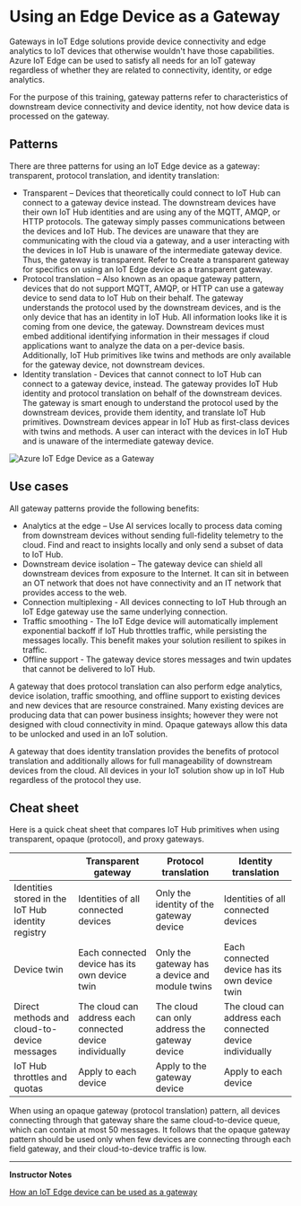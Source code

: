 # Using an Edge Device as a Gateway

Gateways in IoT Edge solutions provide device connectivity and edge analytics to IoT devices that otherwise wouldn't have those capabilities. Azure IoT Edge can be used to satisfy all needs for an IoT gateway regardless of whether they are related to connectivity, identity, or edge analytics. 

For the purpose of this training, gateway patterns refer to characteristics of downstream device connectivity and device identity, not how device data is processed on the gateway.

## Patterns

There are three patterns for using an IoT Edge device as a gateway: transparent, protocol translation, and identity translation:

* Transparent – Devices that theoretically could connect to IoT Hub can connect to a gateway device instead. The downstream devices have their own IoT Hub identities and are using any of the MQTT, AMQP, or HTTP protocols. The gateway simply passes communications between the devices and IoT Hub. The devices are unaware that they are communicating with the cloud via a gateway, and a user interacting with the devices in IoT Hub is unaware of the intermediate gateway device. Thus, the gateway is transparent. Refer to Create a transparent gateway for specifics on using an IoT Edge device as a transparent gateway.
* Protocol translation – Also known as an opaque gateway pattern, devices that do not support MQTT, AMQP, or HTTP can use a gateway device to send data to IoT Hub on their behalf. The gateway understands the protocol used by the downstream devices, and is the only device that has an identity in IoT Hub. All information looks like it is coming from one device, the gateway. Downstream devices must embed additional identifying information in their messages if cloud applications want to analyze the data on a per-device basis. Additionally, IoT Hub primitives like twins and methods are only available for the gateway device, not downstream devices.
* Identity translation - Devices that cannot connect to IoT Hub can connect to a gateway device, instead. The gateway provides IoT Hub identity and protocol translation on behalf of the downstream devices. The gateway is smart enough to understand the protocol used by the downstream devices, provide them identity, and translate IoT Hub primitives. Downstream devices appear in IoT Hub as first-class devices with twins and methods. A user can interact with the devices in IoT Hub and is unaware of the intermediate gateway device.

![Azure IoT Edge Device as a Gateway](../../Linked_Image_Files/M06_L03_IoTEdge-edge-as-gateway.png)

## Use cases

All gateway patterns provide the following benefits:

* Analytics at the edge – Use AI services locally to process data coming from downstream devices without sending full-fidelity telemetry to the cloud. Find and react to insights locally and only send a subset of data to IoT Hub.
* Downstream device isolation – The gateway device can shield all downstream devices from exposure to the Internet. It can sit in between an OT network that does not have connectivity and an IT network that provides access to the web.
* Connection multiplexing - All devices connecting to IoT Hub through an IoT Edge gateway use the same underlying connection.
* Traffic smoothing - The IoT Edge device will automatically implement exponential backoff if IoT Hub throttles traffic, while persisting the messages locally. This benefit makes your solution resilient to spikes in traffic.
* Offline support - The gateway device stores messages and twin updates that cannot be delivered to IoT Hub.

A gateway that does protocol translation can also perform edge analytics, device isolation, traffic smoothing, and offline support to existing devices and new devices that are resource constrained. Many existing devices are producing data that can power business insights; however they were not designed with cloud connectivity in mind. Opaque gateways allow this data to be unlocked and used in an IoT solution.

A gateway that does identity translation provides the benefits of protocol translation and additionally allows for full manageability of downstream devices from the cloud. All devices in your IoT solution show up in IoT Hub regardless of the protocol they use.

## Cheat sheet

Here is a quick cheat sheet that compares IoT Hub primitives when using transparent, opaque (protocol), and proxy gateways.
 
|     |Transparent gateway|Protocol translation|Identity translation|
|-----|-------------------|--------------------|--------------------|
|Identities stored in the IoT Hub identity registry|Identities of all connected devices|Only the identity of the gateway device|Identities of all connected devices|
|Device twin|Each connected device has its own device twin|Only the gateway has a device and module twins|Each connected device has its own device twin|
|Direct methods and cloud-to-device messages|The cloud can address each connected device individually|The cloud can only address the gateway device|The cloud can address each connected device individually|
|IoT Hub throttles and quotas|Apply to each device|Apply to the gateway device|Apply to each device|

When using an opaque gateway (protocol translation) pattern, all devices connecting through that gateway share the same cloud-to-device queue, which can contain at most 50 messages. It follows that the opaque gateway pattern should be used only when few devices are connecting through each field gateway, and their cloud-to-device traffic is low.

---

**Instructor Notes**

[How an IoT Edge device can be used as a gateway](https://docs.microsoft.com/en-us/azure/iot-edge/iot-edge-as-gateway)
